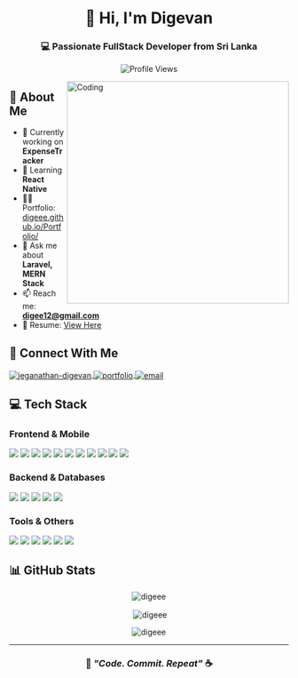 <h1 align="center">👋 Hi, I'm Digevan</h1>
<h3 align="center">💻 Passionate FullStack Developer from Sri Lanka</h3>

<div align="center">
  
![Profile Views](https://komarev.com/ghpvc/?username=digeee&label=Profile%20views&color=7C3AED&style=for-the-badge)

</div>

<img align="right" alt="Coding" width="400" src="https://i.pinimg.com/originals/79/9e/0d/799e0d7779f6ea6c3a89885ff60c55af.gif">

## 🎯 About Me

- 🔭 Currently working on **ExpenseTracker**
- 🌱 Learning **React Native**
- 👨‍💻 Portfolio: [digeee.github.io/Portfolio/](https://digeee.github.io/Portfolio/)
- 💬 Ask me about **Laravel, MERN Stack**
- 📫 Reach me: **digee12@gmail.com**
- 📄 Resume: [View Here](https://drive.google.com/file/d/1OBp9uSMeXdpum-W6jmcmaIC0P0VlRYVD/view)


## 🔗 Connect With Me

<p align="left">
<a href="https://linkedin.com/in/jeganathan-digevan" target="blank">
  <img align="center" src="https://img.shields.io/badge/LinkedIn-0077B5?style=for-the-badge&logo=linkedin&logoColor=white" alt="jeganathan-digevan" />
</a>
<a href="https://digeee.github.io/Portfolio/" target="blank">
  <img align="center" src="https://img.shields.io/badge/Portfolio-FF7139?style=for-the-badge&logo=react&logoColor=white" alt="portfolio" />
</a>
<a href="mailto:digee12@gmail.com" target="blank">
  <img align="center" src="https://img.shields.io/badge/Email-D14836?style=for-the-badge&logo=gmail&logoColor=white" alt="email" />
</a>
</p>

## 💻 Tech Stack

### Frontend & Mobile
<p align="left">
  <img src="https://img.shields.io/badge/React-20232A?style=for-the-badge&logo=react&logoColor=61DAFB" />
  <img src="https://img.shields.io/badge/Vue.js-35495E?style=for-the-badge&logo=vuedotjs&logoColor=4FC08D" />
  <img src="https://img.shields.io/badge/TypeScript-007ACC?style=for-the-badge&logo=typescript&logoColor=white" />
  <img src="https://img.shields.io/badge/JavaScript-F7DF1E?style=for-the-badge&logo=javascript&logoColor=black" />
  <img src="https://img.shields.io/badge/HTML5-E34F26?style=for-the-badge&logo=html5&logoColor=white" />
  <img src="https://img.shields.io/badge/CSS3-1572B6?style=for-the-badge&logo=css3&logoColor=white" />
  <img src="https://img.shields.io/badge/Tailwind_CSS-38B2AC?style=for-the-badge&logo=tailwind-css&logoColor=white" />
  <img src="https://img.shields.io/badge/Bootstrap-563D7C?style=for-the-badge&logo=bootstrap&logoColor=white" />
  <img src="https://img.shields.io/badge/React_Native-20232A?style=for-the-badge&logo=react&logoColor=61DAFB" />
  <img src="https://img.shields.io/badge/Flutter-02569B?style=for-the-badge&logo=flutter&logoColor=white" />
  <img src="https://img.shields.io/badge/Android-3DDC84?style=for-the-badge&logo=android&logoColor=white" />
</p>

### Backend & Databases
<p align="left">
  <img src="https://img.shields.io/badge/Laravel-FF2D20?style=for-the-badge&logo=laravel&logoColor=white" />
  <img src="https://img.shields.io/badge/Node.js-339933?style=for-the-badge&logo=nodedotjs&logoColor=white" />
  <img src="https://img.shields.io/badge/PHP-777BB4?style=for-the-badge&logo=php&logoColor=white" />
  <img src="https://img.shields.io/badge/MySQL-005C84?style=for-the-badge&logo=mysql&logoColor=white" />
  <img src="https://img.shields.io/badge/MongoDB-4EA94B?style=for-the-badge&logo=mongodb&logoColor=white" />
</p>

### Tools & Others
<p align="left">
  <img src="https://img.shields.io/badge/Git-F05032?style=for-the-badge&logo=git&logoColor=white" />
  <img src="https://img.shields.io/badge/Docker-2CA5E0?style=for-the-badge&logo=docker&logoColor=white" />
  <img src="https://img.shields.io/badge/Firebase-FFCA28?style=for-the-badge&logo=firebase&logoColor=black" />
  <img src="https://img.shields.io/badge/Postman-FF6C37?style=for-the-badge&logo=postman&logoColor=white" />
  <img src="https://img.shields.io/badge/Figma-F24E1E?style=for-the-badge&logo=figma&logoColor=white" />
  <img src="https://img.shields.io/badge/Chart.js-FF6384?style=for-the-badge&logo=chartdotjs&logoColor=white" />
</p>

## 📊 GitHub Stats

<div align="center">

<p><img align="center" src="https://github-readme-stats.vercel.app/api/top-langs?username=digeee&show_icons=true&locale=en&layout=compact&theme=radical&bg_color=0D1117&title_color=7C3AED&text_color=FFFFFF&icon_color=7C3AED" alt="digeee" /></p>

<p>&nbsp;<img align="center" src="https://github-readme-stats.vercel.app/api?username=digeee&show_icons=true&locale=en&theme=radical&bg_color=0D1117&title_color=7C3AED&text_color=FFFFFF&icon_color=7C3AED" alt="digeee" /></p>

<p><img align="center" src="https://github-readme-streak-stats.herokuapp.com/?user=digeee&theme=radical&background=0D1117&ring=7C3AED&fire=7C3AED&currStreakLabel=FFFFFF" alt="digeee" /></p>

</div>

---

<div align="center">

### 💫 *"Code. Commit. Repeat"* ☕

</div>
